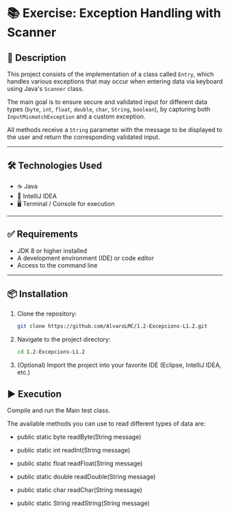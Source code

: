 # 📚 Exercise: Exception Handling with Scanner

## 📝 Description

This project consists of the implementation of a class called `Entry`, which handles various exceptions that may occur when entering data via keyboard using Java's `Scanner` class.

The main goal is to ensure secure and validated input for different data types (`byte`, `int`, `float`, `double`, `char`, `String`, `boolean`), by capturing both `InputMismatchException` and a custom exception.

All methods receive a `String` parameter with the message to be displayed to the user and return the corresponding validated input.

---

## 🛠️ Technologies Used

- ☕ Java 
- 🧪 IntelliJ IDEA
- 🖥️ Terminal / Console for execution

---

## ✅ Requirements

- JDK 8 or higher installed
- A development environment (IDE) or code editor
- Access to the command line

---

## 📦 Installation

1. Clone the repository:
   ```bash
   git clone https://github.com/AlvaroLMC/1.2-Excepcions-L1.2.git
2. Navigate to the project directory:
   ```bash
   cd 1.2-Excepcions-L1.2
3. (Optional) Import the project into your favorite IDE (Eclipse, IntelliJ IDEA, etc.)

## ▶️ Execution

Compile and run the Main test class.

The available methods you can use to read different types of data are:

- public static byte readByte(String message)

- public static int readInt(String message)

- public static float readFloat(String message)

- public static double readDouble(String message)

- public static char readChar(String message)

- public static String readString(String message)
